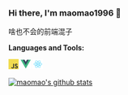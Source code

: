 ### Hi there, I'm maomao1996 👋

啥也不会的前端混子

**Languages and Tools:**  

<code><img height="20" src="https://raw.githubusercontent.com/github/explore/80688e429a7d4ef2fca1e82350fe8e3517d3494d/topics/javascript/javascript.png"></code>
<code><img height="20" src="https://raw.githubusercontent.com/github/explore/80688e429a7d4ef2fca1e82350fe8e3517d3494d/topics/vue/vue.png"></code>
<code><img height="20" src="https://raw.githubusercontent.com/github/explore/80688e429a7d4ef2fca1e82350fe8e3517d3494d/topics/react/react.png"></code>

[![maomao's github stats](https://github-readme-stats.vercel.app/api?username=maomao1996&show_icons=true)](https://github.com/anuraghazra/github-readme-stats)
